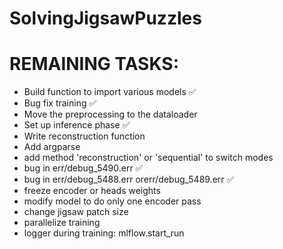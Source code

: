 # SolvingJigsawPuzzles


# REMAINING TASKS:
- Build function to import various models ✅
- Bug fix training ✅
- Move the preprocessing to the dataloader
- Set up inference phase ✅
- Write reconstruction function
- Add argparse
- add method 'reconstruction' or 'sequential' to switch modes
- bug in err/debug_5490.err ✅
- bug in err/debug_5488.err orerr/debug_5489.err ✅
- freeze encoder or heads weights
- modify model to do only one encoder pass
- change jigsaw patch size
- parallelize training
- logger during training: mlflow.start_run